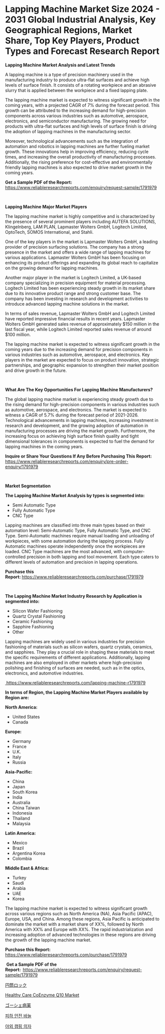 <p><h1>Lapping Machine Market Size 2024 - 2031 Global Industrial Analysis, Key Geographical Regions, Market Share, Top Key Players, Product Types and Forecast Research Report</h1></p><p><strong>Lapping Machine Market Analysis and Latest Trends</strong></p>
<p><p>A lapping machine is a type of precision machinery used in the manufacturing industry to produce ultra-flat surfaces and achieve high levels of surface finish. It consists of a rotating workpiece and an abrasive slurry that is applied between the workpiece and a fixed lapping plate.</p><p>The lapping machine market is expected to witness significant growth in the coming years, with a projected CAGR of 7% during the forecast period. This growth can be attributed to the increasing demand for high-precision components across various industries such as automotive, aerospace, electronics, and semiconductor manufacturing. The growing need for products with ultra-flat surfaces and high levels of surface finish is driving the adoption of lapping machines in the manufacturing sector.</p><p>Moreover, technological advancements such as the integration of automation and robotics in lapping machines are further fueling market growth. These innovations help in improving efficiency, reducing cycle times, and increasing the overall productivity of manufacturing processes. Additionally, the rising preference for cost-effective and environmentally friendly lapping machines is also expected to drive market growth in the coming years.</p></p>
<p><strong>Get a Sample PDF of the Report:&nbsp;</strong> <a href="https://www.reliableresearchreports.com/enquiry/request-sample/1791979">https://www.reliableresearchreports.com/enquiry/request-sample/1791979</a></p>
<p>&nbsp;</p>
<p><strong>Lapping Machine Major Market Players</strong></p>
<p><p>The lapping machine market is highly competitive and is characterized by the presence of several prominent players including AUTEFA SOLUTIONS, Klingelnberg, LAM PLAN, Lapmaster Wolters GmbH, Logitech Limited, OptoTech, SOMOS International, and Stahli. </p><p>One of the key players in the market is Lapmaster Wolters GmbH, a leading provider of precision surfacing solutions. The company has a strong presence in the market and offers a wide range of lapping machines for various applications. Lapmaster Wolters GmbH has been focusing on enhancing its product offerings and expanding its global reach to capitalize on the growing demand for lapping machines.</p><p>Another major player in the market is Logitech Limited, a UK-based company specializing in precision equipment for material processing. Logitech Limited has been experiencing steady growth in its market share due to its innovative product range and strong customer base. The company has been investing in research and development activities to introduce advanced lapping machine solutions in the market.</p><p>In terms of sales revenue, Lapmaster Wolters GmbH and Logitech Limited have reported impressive financial results in recent years. Lapmaster Wolters GmbH generated sales revenue of approximately $150 million in the last fiscal year, while Logitech Limited reported sales revenue of around $100 million. </p><p>The lapping machine market is expected to witness significant growth in the coming years due to the increasing demand for precision components in various industries such as automotive, aerospace, and electronics. Key players in the market are expected to focus on product innovation, strategic partnerships, and geographic expansion to strengthen their market position and drive growth in the future.</p></p>
<p>&nbsp;</p>
<p><strong>What Are The Key Opportunities For Lapping Machine Manufacturers?</strong></p>
<p><p>The global lapping machine market is experiencing steady growth due to the rising demand for high-precision components in various industries such as automotive, aerospace, and electronics. The market is expected to witness a CAGR of 5.7% during the forecast period of 2021-2026. Technological advancements in lapping machines, increasing investment in research and development, and the growing adoption of automation in manufacturing processes are driving the market growth. Furthermore, the increasing focus on achieving high surface finish quality and tight dimensional tolerances in components is expected to fuel the demand for lapping machines in the coming years.</p></p>
<p><strong>Inquire or Share Your Questions If Any Before Purchasing This Report:</strong> <a href="https://www.reliableresearchreports.com/enquiry/pre-order-enquiry/1791979">https://www.reliableresearchreports.com/enquiry/pre-order-enquiry/1791979</a></p>
<p>&nbsp;</p>
<p><strong>Market Segmentation</strong></p>
<p><strong>The Lapping Machine Market Analysis by types is segmented into:</strong></p>
<p><ul><li>Semi Automatic Type</li><li>Fully Automatic Type</li><li>CNC Type</li></ul></p>
<p><p>Lapping machines are classified into three main types based on their automation level: Semi-Automatic Type, Fully Automatic Type, and CNC Type. Semi-Automatic machines require manual loading and unloading of workpieces, with some automation during the lapping process. Fully Automatic machines operate independently once the workpieces are loaded. CNC Type machines are the most advanced, with computer-controlled precision in both lapping and tool movement. Each type caters to different levels of automation and precision in lapping operations.</p></p>
<p><strong>Purchase this Report:&nbsp;</strong><a href="https://www.reliableresearchreports.com/purchase/1791979">https://www.reliableresearchreports.com/purchase/1791979</a></p>
<p>&nbsp;</p>
<p><strong>The Lapping Machine Market Industry Research by Application is segmented into:</strong></p>
<p><ul><li>Silicon Wafer Fashioning</li><li>Quartz Crystal Fashioning</li><li>Ceramic Fashioning</li><li>Sapphire Fashioning</li><li>Other</li></ul></p>
<p><p>Lapping machines are widely used in various industries for precision fashioning of materials such as silicon wafers, quartz crystals, ceramics, and sapphires. They play a crucial role in shaping these materials to meet the specific requirements of different applications. Additionally, lapping machines are also employed in other markets where high-precision polishing and finishing of surfaces are needed, such as in the optics, electronics, and automotive industries.</p></p>
<p><a href="https://www.reliableresearchreports.com/lapping-machine-r1791979">&nbsp;https://www.reliableresearchreports.com/lapping-machine-r1791979</a></p>
<p><strong>In terms of Region, the Lapping Machine Market Players available by Region are:</strong></p>
<p>
    <p> <strong> North America: </strong>
        <ul>
            <li>United States</li>
            <li>Canada</li>
        </ul>
        </p> 
    <p> <strong> Europe: </strong>
        <ul>
            <li>Germany</li>
            <li>France</li>
            <li>U.K.</li>
            <li>Italy</li>
            <li>Russia</li>
        </ul>
        </p> 
    <p> <strong> Asia-Pacific: </strong>
        <ul>
            <li>China</li>
            <li>Japan</li>
            <li>South Korea</li>
            <li>India</li>
            <li>Australia</li>
            <li>China Taiwan</li>
            <li>Indonesia</li>
            <li>Thailand</li>
            <li>Malaysia</li>
        </ul>
        </p> 
    <p> <strong> Latin America: </strong>
        <ul>
            <li>Mexico</li>
            <li>Brazil</li>
            <li>Argentina Korea</li>
            <li>Colombia</li>
        </ul>
        </p> 
    <p> <strong> Middle East & Africa: </strong>
        <ul>
            <li>Turkey</li>
            <li>Saudi</li>
            <li>Arabia</li>
            <li>UAE</li>
            <li>Korea</li>
        </ul>
    </p>
    </p>
<p><p>The lapping machine market is expected to witness significant growth across various regions such as North America (NA), Asia Pacific (APAC), Europe, USA, and China. Among these regions, Asia Pacific is anticipated to dominate the market with a market share of XX%, followed by North America with XX% and Europe with XX%. The rapid industrialization and increasing adoption of advanced technologies in these regions are driving the growth of the lapping machine market.</p></p>
<p><strong>Purchase this Report: </strong><a href="https://www.reliableresearchreports.com/purchase/1791979">https://www.reliableresearchreports.com/purchase/1791979</a></p>
<p>&nbsp;<strong>Get a Sample PDF of the Report:&nbsp;&nbsp;</strong><a href="https://www.reliableresearchreports.com/enquiry/request-sample/1791979">https://www.reliableresearchreports.com/enquiry/request-sample/1791979</a></p>
<p><strong></strong></p>
<p><p><a href="https://github.com/EthanMorar2011/Market-Research-Report-List-1/blob/main/417648433224.md">円筒ロック</a></p><p><a href="https://issuu.com/reportprime-2/docs/healthy-care-coenzyme-q10-market-size-2030.pptx">Healthy Care CoEnzyme Q10 Market</a></p><p><a href="https://github.com/dzy793153605/Market-Research-Report-List-1/blob/main/972261033223.md">ゴーシェ病薬</a></p><p><a href="https://github.com/vseigx30c9a1j/Market-Research-Report-List-1/blob/main/431534030547.md">피하 안전 바늘</a></p><p><a href="https://github.com/WilburKihn5676/Market-Research-Report-List-1/blob/main/420891230548.md">야외 캠핑 의자</a></p></p>